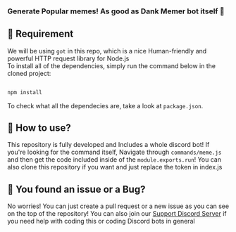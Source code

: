 ### Generate Popular memes! As good as Dank Memer bot itself 🐸

## 📕 Requirement 

We will be using `got` in this repo, which is a nice Human-friendly and powerful HTTP request library for Node.js <br>
To install all of the dependencies, simply run the command below in the cloned project:

```js

npm install

```

To check what all the dependecies are, take a look at `package.json`.

## 📗 How to use?

This repository is fully developed and Includes a whole discord bot!
If you're looking for the command itself, Navigate through `commands/meme.js` and then get the code included inside of the `module.exports.run`!
You can also clone this repository if you want and just replace the token in index.js



## 🐛 You found an issue or a Bug?

No worries! You can just create a pull request or a new issue as you can see on the top of the repository!
You can also join our [Support Discord Server](https://dashcruft.com/discord) if you need help with coding this or coding Discord bots in general
